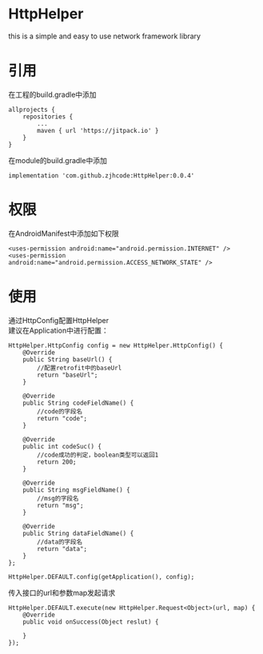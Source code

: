 # HttpHelper
this is a simple and easy to use network framework library

# 引用

在工程的build.gradle中添加
```
allprojects {
    repositories {
        ...
        maven { url 'https://jitpack.io' }
    }
}
```

在module的build.gradle中添加
```
implementation 'com.github.zjhcode:HttpHelper:0.0.4'
```

# 权限

在AndroidManifest中添加如下权限<br>
```
<uses-permission android:name="android.permission.INTERNET" />
<uses-permission android:name="android.permission.ACCESS_NETWORK_STATE" />
```

# 使用

通过HttpConfig配置HttpHelper<br>
建议在Application中进行配置：
```
HttpHelper.HttpConfig config = new HttpHelper.HttpConfig() {
    @Override
    public String baseUrl() {
        //配置retrofit中的baseUrl
        return "baseUrl";
    }

    @Override
    public String codeFieldName() {
        //code的字段名
        return "code";
    }

    @Override
    public int codeSuc() {
        //code成功的判定，boolean类型可以返回1
        return 200;
    }

    @Override
    public String msgFieldName() {
        //msg的字段名
        return "msg";
    }

    @Override
    public String dataFieldName() {
        //data的字段名
        return "data";
    }
};

HttpHelper.DEFAULT.config(getApplication(), config);
```
传入接口的url和参数map发起请求
```
HttpHelper.DEFAULT.execute(new HttpHelper.Request<Object>(url, map) {
    @Override
    public void onSuccess(Object reslut) {

    }
});
```
